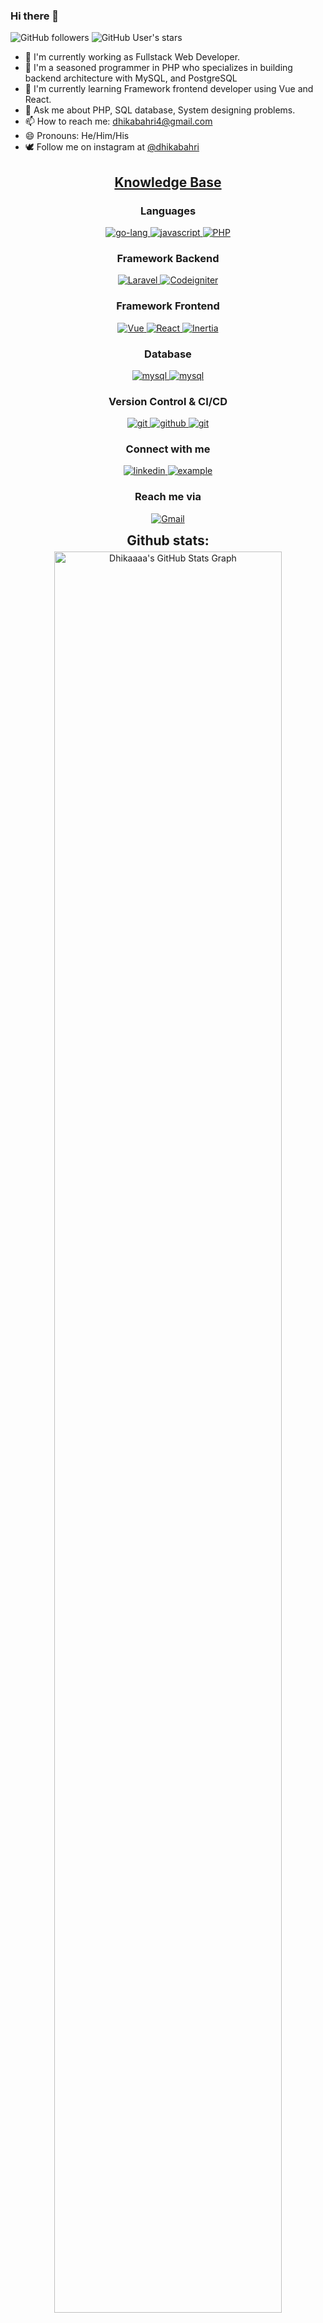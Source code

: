 ### Hi there 👋

![GitHub followers](https://img.shields.io/github/followers/Dhikaaaa?style=social) ![GitHub User's stars](https://img.shields.io/github/stars/Dhikaaaa?style=social)

- 🔭 I'm currently working as Fullstack Web Developer. 
- 🧓 I'm a seasoned programmer in PHP who specializes in building backend architecture with MySQL, and PostgreSQL
- 🌱 I'm currently learning Framework frontend developer using Vue and React.
- 💬 Ask me about PHP, SQL database, System designing problems.
- 📫 How to reach me: dhikabahri4@gmail.com
- 😄 Pronouns: He/Him/His
- 🕊️ Follow me on instagram at [@dhikabahri](https://www.instagram.com/dhikabahri/)


<h2 align="center"><u><b>Knowledge Base</b></u></h2>
<h3 align="center">Languages</h3>
<p align="center">
  <a href="https://go.dev/" target="_blank">
    <img src="https://img.shields.io/badge/Go-00ADD8?style=for-the-badge&logo=go&logoColor=white"
      alt="go-lang"/>
  </a>
  <a href="https://developer.mozilla.org/en-US/docs/Web/JavaScript" target="_blank">
    <img src="https://img.shields.io/badge/Javascript-CFB431?style=for-the-badge&logo=javascript&logoColor=white"
      alt="javascript"/>
  </a>
  <a href="https://www.w3.org/html/" target="_blank">
    <img src="https://img.shields.io/badge/PHP-777BB4?style=for-the-badge&logo=php&logoColor=white"
      alt="PHP"/>
  </a>
</p>
<h3 align="center">Framework Backend</h3>
<p align="center">
<a href="https://laravel.com/" target="_blank">
    <img src="https://img.shields.io/badge/laravel-F23A2F.svg?style=for-the-badge&logo=laravel&logoColor=white" alt="Laravel" />
</a>
<a href="https://codeigniter.com/" target="_blank">
    <img src="https://img.shields.io/badge/codeigniter-DE4E1B.svg?style=for-the-badge&logo=codeigniter&logoColor=white" alt="Codeigniter" />
</a>
</p>
<h3 align="center">Framework Frontend</h3>
<p align="center">
<a href="https://vuejs.org/" target="_blank">
    <img src="https://img.shields.io/badge/vue-3FB27F.svg?style=for-the-badge&logo=vue.js&logoColor=white" alt="Vue" />
</a>
<a href="https://react.dev/" target="_blank">
    <img src="https://img.shields.io/badge/react-149ECA.svg?style=for-the-badge&logo=react&logoColor=white" alt="React" />
</a>
<a href="https://inertiajs.com/" target="_blank">
    <img src="https://img.shields.io/badge/inertia-6F73ED.svg?style=for-the-badge&logo=inertia&logoColor=white" alt="Inertia" />
</a>
</p>
<h3 align="center">Database</h3>
<p align="center">
  <a href="https://www.mysql.org" target="_blank">
    <img src="https://img.shields.io/badge/MySQL-005C84?style=for-the-badge&logo=mysql&logoColor=white"
      alt="mysql"/>
  </a>
  <a href="https://www.postgresql.org/" target="_blank">
    <img src="https://img.shields.io/badge/PostgreSQL-336791?style=for-the-badge&logo=postgresql&logoColor=white"
      alt="mysql"/>
  </a>
</p>
<!-- <h3 align="center">Cloud & Hosting:</h3>
<p align="center">
  <a href="https://aws.amazon.com/" target="_blank">
    <img  src="https://img.shields.io/badge/Amazon_AWS-232F3E?style=for-the-badge&logo=amazon-aws&logoColor=white" alt="aws"/>
  </a>
  <a href="https://cloud.google.com/" target="_blank">
    <img  src="https://img.shields.io/badge/Google_Cloud-4285F4?style=for-the-badge&logo=google-cloud&logoColor=white" alt="google cloud"/>
  </a>
</p> -->
<h3 align="center">Version Control & CI/CD</h3>
<p align="center">
  <a href="https://git-scm.com/" target="_blank">
    <img src="https://img.shields.io/badge/git-F05032.svg?style=for-the-badge&logo=git&logoColor=white"
      alt="git"/>
  </a>
  <a href="https://github.com/Dhikaaaa" target="_blank">
    <img src="https://img.shields.io/badge/github-181717.svg?style=for-the-badge&logo=github&logoColor=white" alt="github" />
  </a>
  <a href="https://gitlab.com/Dhikaaaa" target="_blank">
    <img src="https://img.shields.io/badge/gitlab-181717.svg?style=for-the-badge&logo=gitlab&logoColor=white"
      alt="git"/>
  </a>
<!--<a href="https://www.docker.com/" target="_blank">
    <img src="https://img.shields.io/badge/docker-2496ED.svg?style=for-the-badge&logo=docker&logoColor=white"
      alt="docker"/>
  </a> -->
</p>
<h3 align="center">Connect with me</h3>
<div style="margin-top:10px" align="center">
  <div>
<!--     <a href="https://bharatv90s.medium.com/" target="_blank">
      <img src="https://img.shields.io/badge/medium-000000.svg?style=for-the-badge&logo=medium&logoColor=white" alt="example"/>
    </a> -->
    <a  href="https://www.linkedin.com/in/dhikabahri/" target="_blank">
      <img src="https://img.shields.io/badge/Linked%20In-0A66C2.svg?style=for-the-badge&logo=linkedin&logoColor=white" alt="linkedin"/>
    </a>
    <a href="https://www.instagram.com/dhikabahri/" target="_blank">
      <img src="https://img.shields.io/badge/Instagram-D400C1.svg?style=for-the-badge&logo=instagram&logoColor=white" alt="example"/>
    </a>
  </div>
  <div>
<!--     <a  href="https://stackoverflow.com/users/723817/bharat" target="_blank">
      <img src="https://img.shields.io/badge/Stack_Overflow-FE7A16?style=for-the-badge&logo=stack-overflow&logoColor=white" alt="example"/>
    </a> -->
  </div>
</div>
<h3 align="center">Reach me via</h3>
<p align="center">
  <a href="mailto:dhikabahri4@gmail.com?subject=Feedback%20From%20Github&body=Hello," target="_blank">
    <img src="https://img.shields.io/badge/google%20mail-AB2C2D.svg?style=for-the-badge&logo=gmail&logoColor=white" alt="Gmail"/>
  </a>
</p>

<div align="center">
<h2 align="center" style="margin: 5px 10px;">Github stats:</h2>
<a href="https://github.com/Dhikaaaa/Dhikaaaa">
  <img width=85% align="center" src="https://github-profile-summary-cards.vercel.app/api/cards/profile-details?username=Dhikaaaa&theme=react&hide_border=true" alt="Dhikaaaa's GitHub Stats Graph"/>
</a>
<br><br>
<a href="https://github.com/Dhikaaaa/Dhikaaaa">
  <img src="https://github-readme-stats.vercel.app/api?username=Dhikaaaa&count_private=true&show_icons=true&theme=react&hide_border=true&custom_title=Dhikaaaa%27s%20Github%20Stats&&hide=issues" alt="Dhikaaaa's GitHub Stats" />
</a>
<a href="https://github.com/Dhikaaaa/Dhikaaaa">
  <img height=170px src="https://github-readme-stats.vercel.app/api/top-langs/?username=Dhikaaaa&layout=compact&theme=react&hide_border=true&custom_title=Dhikaaaa%27s%20Top%20Languages" alt="Dhikaaaa's Top Languages" />
</a>
<h3>Longest vs Current Streak </h3>
<a href="https://github.com/Dhikaaaa/Dhikaaaa">
  <img align="center" src="https://github-readme-streak-stats.herokuapp.com/?user=Dhikaaaa&theme=react" alt="Dhikaaaa's GitHub Streak Stats"/>
</a>
<br>
<!-- <a href="https://github.com/Dhikaaaa/Dhikaaaa">
  <img align="center" src="https://github-readme-activity-graph.cyclic.app/graph?username=Dhikaaaa&theme=github" alt="Dhikaaaa's GitHub Contributions Graph"/>
</a> -->
</div>

## Credit: [BHARAT](https://linktr.ee/bharatv)

<img src="https://views.whatilearened.today/views/github/Dhikaaaa/Dhikaaaa.svg?cache=remove"/>
